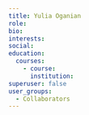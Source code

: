 ```yaml
---
title: Yulia Oganian
role: 
bio:
interests:
social:
education:
  courses:
    - course: 
      institution: 
superuser: false
user_groups:
  - Collaborators
---
```

